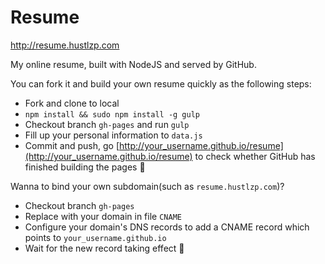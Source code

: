 Resume
=============

http://resume.hustlzp.com

My online resume, built with NodeJS and served by GitHub.

You can fork it and build your own resume quickly as the following steps:

* Fork and clone to local
* `npm install && sudo npm install -g gulp`
* Checkout branch `gh-pages` and run `gulp`
* Fill up your personal information to `data.js`
* Commit and push, go [http://your_username.github.io/resume](http://your_username.github.io/resume) to check whether GitHub has finished building the pages :beer:

Wanna to bind your own subdomain(such as `resume.hustlzp.com`)?

* Checkout branch `gh-pages`
* Replace with your domain in file `CNAME`
* Configure your domain's DNS records to add a CNAME record which points to `your_username.github.io`
* Wait for the new record taking effect :beer:
